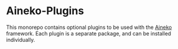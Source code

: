 # Aineko-Plugins

This monorepo contains optional plugins to be used with the [Aineko](https://github.com/aineko-dev/aineko) framework. Each plugin is a separate package, and can be installed individually.
